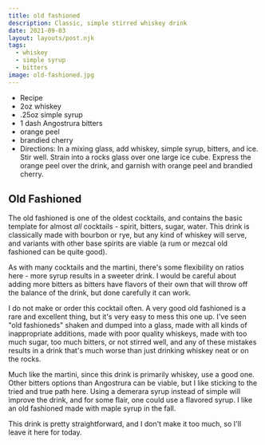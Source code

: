 ```yaml
---
title: old fashioned
description: Classic, simple stirred whiskey drink
date: 2021-09-03
layout: layouts/post.njk
tags:
  - whiskey
  - simple syrup
  - bitters
image: old-fashioned.jpg
---
```

 - Recipe
 - 2oz whiskey
 - .25oz simple syrup
 - 1 dash Angostrura bitters
 - orange peel
 - brandied cherry
 - Directions: In a mixing glass, add whiskey, simple syrup, bitters, and ice. Stir well. Strain into a rocks glass over one large ice cube. Express the orange peel over the drink, and garnish with orange peel and brandied cherry.

## Old Fashioned

The old fashioned is one of the oldest cocktails, and contains the basic template for almost _all_ cocktails - spirit, bitters, sugar, water. This drink is classically made with bourbon or rye, but any kind of whiskey will serve, and variants with other base spirits are viable (a rum or mezcal old fashioned can be quite good).

As with many cocktails and the martini, there's some flexibility on ratios here - more syrup results in a sweeter drink. I would be careful about adding more bitters as bitters have flavors of their own that will throw off the balance of the drink, but done carefully it can work.

I do not make or order this cocktail often. A very good old fashioned is a rare and excellent thing, but it's very easy to mess this one up. I've seen "old fashioneds" shaken and dumped into a glass, made with all kinds of inappropriate additions, made with poor quality whiskeys, made with too much sugar, too much bitters, or not stirred well, and any of these mistakes results in a drink that's much worse than just drinking whiskey neat or on the rocks.

Much like the martini, since this drink is primarily whiskey, use a good one. Other bitters options than Angostrura can be viable, but I like sticking to the tried and true path here. Using a demerara syrup instead of simple will improve the drink, and for some flair, one could use a flavored syrup. I like an old fashioned made with maple syrup in the fall.

This drink is pretty straightforward, and I don't make it too much, so I'll leave it here for today.
